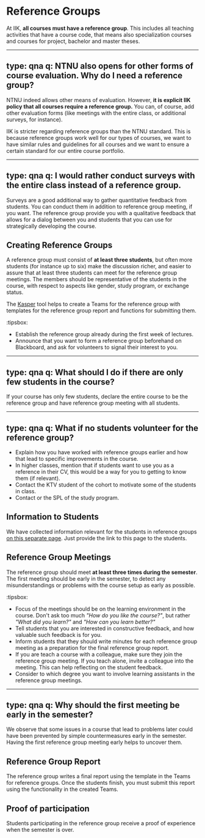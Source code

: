 # Reference Groups


At IIK, **all courses must have a reference group**. This includes all teaching activities that have a course code, that means also specialization courses and courses for project, bachelor and master theses.

---
type: qna
q: NTNU also opens for other forms of course evaluation. Why do I need a reference group?
---
NTNU indeed allows other means of evaluation. However, **it is explicit IIK policy that all courses require a reference group.** You can, of course, add other evaluation forms (like meetings with the entire class, or additional surveys, for instance). 

IIK is stricter regarding reference groups than the NTNU standard.
This is because reference groups work well for our types of courses, we want to have similar rules and guidelines for all courses and we want to ensure a certain standard for our entire course portfolio.


---
type: qna
q: I would rather conduct surveys with the entire class instead of a reference group.
---
Surveys are a good additional way to gather quantitative feedback from students. 
You can conduct them in addition to reference group meeting, if you want.
The reference group provide you with a qualitative feedback that allows for a dialog between you and students that you can use for strategically developing the course. 


## Creating Reference Groups

A reference group must consist of **at least three students**, but often more students (for instance up to six) make the discussion richer, and easier to assure that at least three students can meet for the reference group meetings.
The members should be representative of the students in the course, with respect to aspects like gender, study program, or exchange status.

The [Kasper](https://studntnu.sharepoint.com/sites/studieplanlegging) tool helps to create a Teams for the reference group with templates for the reference group report and functions for submitting them.

:tipsbox:
* Establish the reference group already during the first week of lectures.
* Announce that you want to form a reference group beforehand on Blackboard, and ask for volunteers to signal their interest to you.


---
type: qna
q: What should I do if there are only few students in the course?
---
If your course has only few students, declare the entire course to be the reference group and have reference group meeting with all students.


---
type: qna
q: What if no students volunteer for the reference group?
---
* Explain how you have worked with reference groups earlier and how that lead to specific improvements in the course.
* In higher classes, mention that if students want to use you as a reference in their CV, this would be a way for you to getting to know them (if relevant).
* Contact the KTV student of the cohort to motivate some of the students in class.
* Contact or the SPL of the study program.


## Information to Students

We have collected information relevant for the students in reference groups [on this separate page](referansegruppe-studenter.html). Just provide the link to this page to the students.



## Reference Group Meetings

The reference group should meet **at least three times during the semester**. The first meeting should be early in the semester, to detect any misunderstandings or problems with the course setup as early as possible.

:tipsbox:
* Focus of the meetings should be on the learning environment in the course. Don't ask too much _"How do you like the course?"_, but rather _"What did you learn?"_ and _"How can you learn better?"_
* Tell students that you are interested in constructive feedback, and how valuable such feedback is for you. 
* Inform students that they should write minutes for each reference group meeting as a preparation for the final reference group report.
* If you are teach a course with a colleague, make sure they join the reference group meeting. If you teach alone, invite a colleague into the meeting. This can help reflecting on the student feedback.
* Consider to which degree you want to involve learning assistants in the reference group meetings.


---
type: qna
q: Why should the first meeting be early in the semester?
---
We observe that some issues in a course that lead to problems later could have been prevented by simple countermeasures early in the semester. Having the first reference group meeting early helps to uncover them. 



## Reference Group Report

The reference group writes a final report using the template in the Teams for reference groups.
Once the students finish, you must submit this report using the functionality in the created Teams.

 

## Proof of participation

Students participating in the reference group receive a proof of experience when the semester is over. 